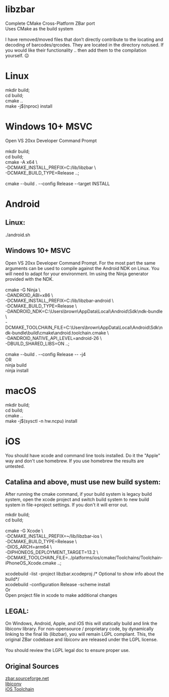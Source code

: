 # libzbar
Complete CMake Cross-Platform ZBar port <br />
Uses CMake as the build system <br />
<br />
I have removed/moved files that don’t directly contribute to the locating and decoding of barcodes/qrcodes. They are located in the directory notused. If you would like their functionality .. then add them to the compilation yourself. :wink:

# Linux
mkdir build; <br />
cd build; <br />
cmake .. <br />
make -j$(nproc) install <br />

# Windows 10+ MSVC
Open VS 20xx Developer Command Prompt <br />
<br />
mkdir build; <br />
cd build; <br />
cmake -A x64 \ <br />
-DCMAKE_INSTALL_PREFIX=C:/lib/libzbar \ <br />
-DCMAKE_BUILD_TYPE=Release ..;
<br />
<br />
cmake --build . --config Release --target INSTALL <br />

# Android
## Linux:
./android.sh

## Windows 10+ MSVC
Open VS 20xx Developer Command Prompt. For the most part the same arguments can be used to compile against the Android NDK on Linux. You will need to adapt for your environment. Im using the Ninja generator provided with the NDK.<br />
<br />
cmake -G Ninja \ <br />
-DANDROID_ABI=x86 \ <br />
-DCMAKE_INSTALL_PREFIX=C:/lib/libzbar-android \ <br /> 
-DCMAKE_BUILD_TYPE=Release \ <br />
-DANDROID_NDK=C:\Users\brown\AppData\Local\Android\Sdk\ndk-bundle \ <br />
-DCMAKE_TOOLCHAIN_FILE=C:\Users\brown\AppData\Local\Android\Sdk\ndk-bundle\build\cmake\android.toolchain.cmake \ <br />
-DANDROID_NATIVE_API_LEVEL=android-26 \ <br />
-DBUILD_SHARED_LIBS=ON ..;
<br />
<br />
cmake --build . --config Release -- -j4 <br />
OR <br />
ninja build <br />
ninja install <br />

# macOS
mkdir build; <br />
cd build; <br />
cmake .. <br />
make -j$(sysctl -n hw.ncpu) install <br />

# iOS
You should have xcode and command line tools installed. Do it the "Apple" way and don't use homebrew. If you use homebrew the results are untested.

## Catalina and above, must use new build system:
After running the cmake command, if your build system is legacy build system, open the xcode project and switch build system to new build system in file->project settings. If you don't it will error out. <br />

mkdir build; <br />
cd build; <br />
<br />
cmake -G Xcode \ <br />
-DCMAKE_INSTALL_PREFIX=~/lib/libzbar-ios \ <br />
-DCMAKE_BUILD_TYPE=Release \ <br />
-DIOS_ARCH=arm64 \ <br />
-DIPHONEOS_DEPLOYMENT_TARGET=13.2 \ <br />
-DCMAKE_TOOLCHAIN_FILE=../platforms/ios/cmake/Toolchains/Toolchain-iPhoneOS_Xcode.cmake ..;
<br />
<br />
xcodebuild -list -project libzbar.xcodeproj /* Optional to show info about the build*/ <br />
xcodebuild -configuration Release -scheme install <br />
Or <br />
Open project file in xcode to make additional changes <br />

## LEGAL: 
On Windows, Android, Apple, and iOS this will statically build and link the libiconv library.
For non-opensource / proprietary code, by dynamically linking to the final lib (libzbar), you will remain LGPL compliant. This, the original ZBar codebase and libiconv are released under the LGPL license.<br />
<br />
You should review the LGPL legal doc to ensure proper use.


## Original Sources
[zbar.sourceforge.net](http://zbar.sourceforge.net/)<br />
[libiconv](https://www.gnu.org/software/libiconv/)<br />
[iOS Toolchain](https://github.com/opencv/opencv)
